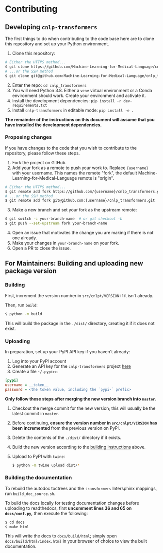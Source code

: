 # Contributing

## Developing `cnlp-transformers`

The first things to do when contributing to the code base here are to clone this repository and set up your Python environment.

1. Clone this repository:
```sh
# Either the HTTPS method...
$ git clone https://github.com/Machine-Learning-for-Medical-Language/cnlp_transformers.git
# ...or the SSH method
$ git clone git@github.com:Machine-Learning-for-Medical-Language/cnlp_transformers.git
```
2. Enter the repo: `cd cnlp_transformers`
3. You will need Python 3.8. Either a `venv` virtual environment or a Conda environment should work. Create your environment and activate it.
4. Install the development dependencies: `pip install -r dev-requirements.txt`
5. Install `cnlp-transformers` in editable mode: `pip install -e .`

**The remainder of the instructions on this document will assume that you have installed the development dependencies.**

### Proposing changes

If you have changes to the code that you wish to contribute to the repository, please follow these steps.

1. Fork the project on GitHub.
2. Add your fork as a remote to push your work to. Replace
    `{username}` with your username. This names the remote "fork", the
    default Machine-Learning-for-Medical-Language remote is "origin".
```sh
# Either the HTTPS method...
$ git remote add fork https://github.com/{username}/cnlp_transformers.git
# ...or the SSH method
$ git remote add fork git@github.com:{username}/cnlp_transformers.git
```
3. Make a new branch and set your fork as the upstream remote:
```sh
$ git switch -c your-branch-name  # or git checkout -b
$ git push --set-upstream fork your-branch-name
```
4. Open an issue that motivates the change you are making if there is not one already.
5. Make your changes in `your-branch-name` on your fork.
6. Open a PR to close the issue.

## For Maintainers: Building and uploading new package version

### Building

First, increment the version number in `src/cnlpt/VERSION` if it isn't already.

Then, run `build`:

```sh
$ python -m build
```

This will build the package in the `./dist/` directory, creating it if it does not exist.

### Uploading

In preparation, set up your PyPI API key if you haven't already:

1. Log into your PyPI account
1. Generate an API key for the `cnlp-transformers` project [here](https://pypi.org/manage/account/#api-tokens)
1. Create a file `~/.pypirc`:
```cfg
[pypi]
username = __token__
password = <the token value, including the `pypi-` prefix>
```

**Only follow these steps after merging the new version branch into `master`.**

1. Checkout the merge commit for the new version; this will usually
   be the latest commit in `master`.

2. Before continuing, **ensure the version number in `src/cnlpt/VERSION`
   has been incremented** from the previous version on PyPI.

3. Delete the contents of the `./dist/` directory if it exists.

4. Build the new version according to the
   [building instructions](#Building) above.

5. Upload to PyPI with `twine`:
   ```sh
   $ python -m twine upload dist/*
   ```

### Building the documentation

To rebuild the autodoc toctrees and the `transformers` Intersphinx 
mappings, run `build_doc_source.sh`.

To build the docs locally for testing documentation changes before 
uploading to readthedocs, first **uncomment lines 36 and 65 on 
`docs/conf.py`,** then execute the following:

```sh
$ cd docs
$ make html
```

This will write the docs to `docs/build/html`; simply open 
`docs/build/html/index.html` in your browser of choice to view the 
built documentation.
